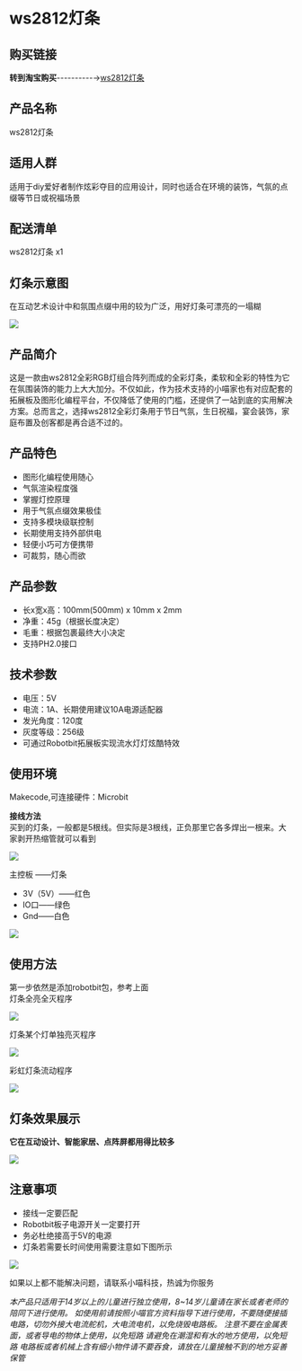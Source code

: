 # ws2812灯条

## 购买链接

__转到淘宝购买__----------→[ws2812灯条](https://item.taobao.com/item.htm?spm=a1z10.3-c-s.w4002-17001215033.45.5933762eKLI1ja&id=566497375844)

## 产品名称 

ws2812灯条

## 适用人群

适用于diy爱好者制作炫彩夺目的应用设计，同时也适合在环境的装饰，气氛的点缀等节日或祝福场景

## 配送清单

ws2812灯条 x1

## 灯条示意图

在互动艺术设计中和氛围点缀中用的较为广泛，用好灯条可漂亮的一塌糊

![](./light/shiyongchangjing.png) 

## 产品简介

这是一款由ws2812全彩RGB灯组合阵列而成的全彩灯条，柔软和全彩的特性为它在氛围装饰的能力上大大加分。不仅如此，作为技术支持的小喵家也有对应配套的拓展板及图形化编程平台，不仅降低了使用的门槛，还提供了一站到底的实用解决方案。总而言之，选择ws2812全彩灯条用于节日气氛，生日祝福，宴会装饰，家庭布置及创客都是再合适不过的。

## 产品特色

- 图形化编程使用随心
- 气氛渲染程度强
- 掌握灯控原理
- 用于气氛点缀效果极佳
- 支持多模块级联控制
- 长期使用支持外部供电
- 轻便小巧可方便携带
- 可裁剪，随心而欲

## 产品参数 

- 长x宽x高：100mm(500mm) x 10mm x 2mm
- 净重：45g（根据长度决定）
- 毛重：根据包裹最终大小决定
- 支持PH2.0接口

## 技术参数

- 电压：5V
- 电流：1A、长期使用建议10A电源适配器
- 发光角度：120度
- 灰度等级：256级
- 可通过Robotbit拓展板实现流水灯灯炫酷特效

## 使用环境

Makecode,可连接硬件：Microbit


**接线方法**  
买到的灯条，一般都是5根线。但实际是3根线，正负那里它各多焊出一根来。大家剥开热缩管就可以看到  

![](./light/jiexian1.png)  

主控板 ——灯条  

- 3V（5V）——红色
- IO口——绿色
- Gnd——白色  
  
![](./light/jiexian2.png)  
  
## 使用方法

第一步依然是添加robotbit包，参考上面  
灯条全亮全灭程序  

![](./light/makecode3.png)  

灯条某个灯单独亮灭程序  

![](./light/makecode4.png)  

彩虹灯条流动程序  

![](./light/makecode5.png)  

## 灯条效果展示
**它在互动设计、智能家居、点阵屏都用得比较多**  

![](./light/xiaoguo1.gif)  

## 注意事项   
    
- 接线一定要匹配
- Robotbit板子电源开关一定要打开 
- 务必杜绝接高于5V的电源   
- 灯条若需要长时间使用需要注意如下图所示   

![](./light/tips.png)  
  
如果以上都不能解决问题，请联系小喵科技，热诚为你服务  


_本产品只适用于14岁以上的儿童进行独立使用，8~14岁儿童请在家长或者老师的陪同下进行使用。
如使用前请按照小喵官方资料指导下进行使用，不要随便接插电路，切勿外接大电流舵机，大电流电机，以免烧毁电路板。
注意不要在金属表面，或者导电的物体上使用，以免短路
请避免在潮湿和有水的地方使用，以免短路
电路板或者机械上含有细小物件请不要吞食，请放在儿童接触不到的地方妥善保管_